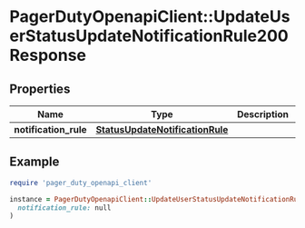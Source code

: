 # PagerDutyOpenapiClient::UpdateUserStatusUpdateNotificationRule200Response

## Properties

| Name | Type | Description | Notes |
| ---- | ---- | ----------- | ----- |
| **notification_rule** | [**StatusUpdateNotificationRule**](StatusUpdateNotificationRule.md) |  | [optional] |

## Example

```ruby
require 'pager_duty_openapi_client'

instance = PagerDutyOpenapiClient::UpdateUserStatusUpdateNotificationRule200Response.new(
  notification_rule: null
)
```

